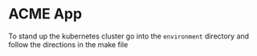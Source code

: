 # ACME App

To stand up the kubernetes cluster go into the `environment` directory and follow the directions in the make file
